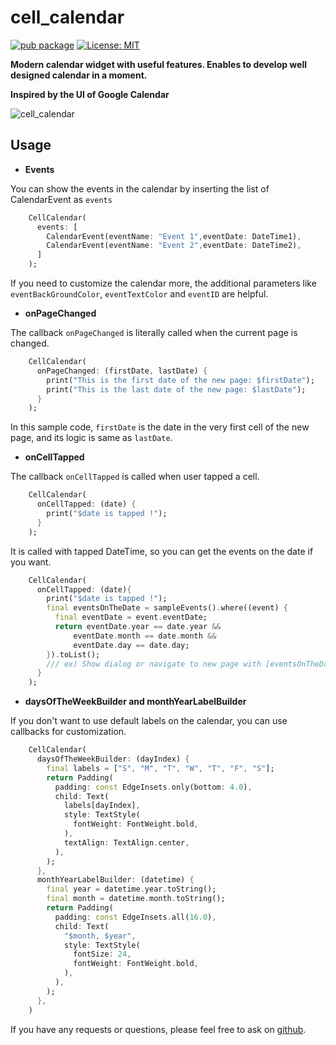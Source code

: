 # cell_calendar

[![pub package](https://img.shields.io/pub/v/cell_calendar.svg)](https://pub.dev/packages/cell_calendar)
<a href="https://opensource.org/licenses/MIT"><img src="https://img.shields.io/badge/license-MIT-purple.svg" alt="License: MIT"></a>

**Modern calendar widget with useful features. Enables to develop well designed calendar in a moment.**

**Inspired by the UI of Google Calendar**

![cell_calendar](https://user-images.githubusercontent.com/43510799/92649244-ae30e180-f325-11ea-92a8-3e21d76aacd8.gif)

## Usage

- **Events**

You can show the events in the calendar by inserting the list of CalendarEvent as `events`
```dart
    CellCalendar(
      events: [
        CalendarEvent(eventName: "Event 1",eventDate: DateTime1),
        CalendarEvent(eventName: "Event 2",eventDate: DateTime2),
      ]
    );
```

If you need to customize the calendar more, the additional parameters like `eventBackGroundColor`, `eventTextColor` and `eventID` are helpful.


- **onPageChanged**

The callback `onPageChanged` is literally called when the current page is changed.
```dart
    CellCalendar(
      onPageChanged: (firstDate, lastDate) {
        print("This is the first date of the new page: $firstDate");
        print("This is the last date of the new page: $lastDate");
      }
    );
```
In this sample code, `firstDate` is the date in the very first cell of the new page, and its logic is same as `lastDate`.

- **onCellTapped**

The callback `onCellTapped` is called when user tapped a cell.
```dart
    CellCalendar(
      onCellTapped: (date) {
        print("$date is tapped !");
      }
    );
```
It is called with tapped DateTime, so you can get the events on the date if you want.
```dart
    CellCalendar(
      onCellTapped: (date){
        print("$date is tapped !");
        final eventsOnTheDate = sampleEvents().where((event) {
          final eventDate = event.eventDate;
          return eventDate.year == date.year &&
              eventDate.month == date.month &&
              eventDate.day == date.day;
        }).toList();
        /// ex) Show dialog or navigate to new page with [eventsOnTheDate]
      }
    );

```

- **daysOfTheWeekBuilder and monthYearLabelBuilder**

If you don't want to use default labels on the calendar, you can use callbacks for customization.
```dart
    CellCalendar(
      daysOfTheWeekBuilder: (dayIndex) {
        final labels = ["S", "M", "T", "W", "T", "F", "S"];
        return Padding(
          padding: const EdgeInsets.only(bottom: 4.0),
          child: Text(
            labels[dayIndex],
            style: TextStyle(
              fontWeight: FontWeight.bold,
            ),
            textAlign: TextAlign.center,
          ),
        );
      },
      monthYearLabelBuilder: (datetime) {
        final year = datetime.year.toString();
        final month = datetime.month.toString();
        return Padding(
          padding: const EdgeInsets.all(16.0),
          child: Text(
            "$month, $year",
            style: TextStyle(
              fontSize: 24,
              fontWeight: FontWeight.bold,
            ),
          ),
        );
      },
    )
```





If you have any requests or questions, please feel free to ask on [github](https://github.com/santa112358/cell_calendar/issues).

